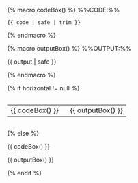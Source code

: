 <!-- This boilerplate shows MarkBind code and the rendered output of that code -->
<!-- Supports 5 variables. -->
<!-- `code` - The MarkBind code content in this variable will appear in a code block containing the code, -->
<!-- `output` - rendered output in the output box. -->
<!-- `highlightStyle` (optional) - Defines the syntax coloring for the code block-->
<!-- `heading` (optional) - Heading of the code block-->
<!-- `horizontal` (optional) - If the code and output is horizontally laid out. A non-empty input of `horizontal` will result in a horizontal layout-->

{% macro codeBox() %}
%%CODE:%%
<div class="indented">

```{{ highlightStyle | safe }}{ {% if heading %}heading="{{heading}}"{% endif %}}
{{ code | safe | trim }}
```
</div>
{% endmacro %}

{% macro outputBox() %}
%%OUTPUT:%%
<div class="indented">

<box border-left-color="grey" background-color="white">

{{ output | safe }}
</box>
</div>
{% endmacro %}

{% if horizontal != null %}
<div style="overflow-x: auto">
<table style="width: 100%">
<tbody>
<tr>
<td style="width: 50%">
{{ codeBox() }}
</td>
<td style="width: 50%">
{{ outputBox() }}
</td>
</tr>
</tbody>
</table>
</div>

{% else %}

{{ codeBox() }}

{{ outputBox() }}

{% endif %}

